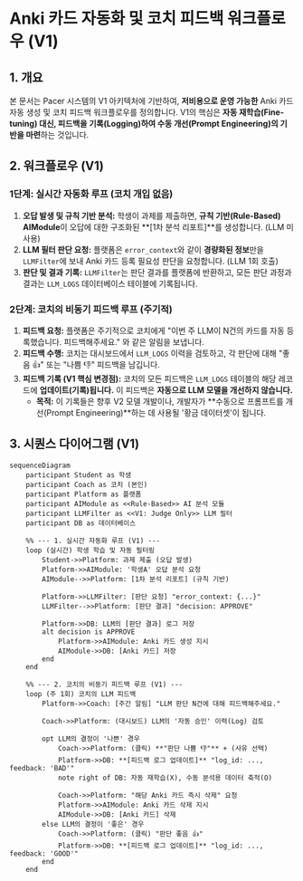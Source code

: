 # Anki 카드 자동화 및 코치 피드백 워크플로우 (V1)

## 1. 개요

본 문서는 Pacer 시스템의 V1 아키텍처에 기반하여, **저비용으로 운영 가능한** Anki 카드 자동 생성 및 코치 피드백 워크플로우를 정의합니다. V1의 핵심은 **자동 재학습(Fine-tuning) 대신, 피드백을 기록(Logging)하여 수동 개선(Prompt Engineering)의 기반을 마련**하는 것입니다.

## 2. 워크플로우 (V1)

### 1단계: 실시간 자동화 루프 (코치 개입 없음)

1.  **오답 발생 및 규칙 기반 분석:** 학생이 과제를 제출하면, **규칙 기반(Rule-Based) AIModule**이 오답에 대한 구조화된 **[1차 분석 리포트]**를 생성합니다. (LLM 미사용)
2.  **LLM 필터 판단 요청:** 플랫폼은 `error_context`와 같이 **경량화된 정보**만을 `LLMFilter`에 보내 Anki 카드 등록 필요성 판단을 요청합니다. (LLM 1회 호출)
3.  **판단 및 결과 기록:** `LLMFilter`는 판단 결과를 플랫폼에 반환하고, 모든 판단 과정과 결과는 `LLM_LOGS` 데이터베이스 테이블에 기록됩니다.

### 2단계: 코치의 비동기 피드백 루프 (주기적)

1.  **피드백 요청:** 플랫폼은 주기적으로 코치에게 "이번 주 LLM이 N건의 카드를 자동 등록했습니다. 피드백해주세요." 와 같은 알림을 보냅니다.
2.  **피드백 수행:** 코치는 대시보드에서 `LLM_LOGS` 이력을 검토하고, 각 판단에 대해 "좋음 👍" 또는 "나쁨 👎" 피드백을 남깁니다.
3.  **피드백 기록 (V1 핵심 변경점):** 코치의 모든 피드백은 `LLM_LOGS` 테이블의 해당 레코드에 **업데이트(기록)됩니다.** 이 피드백은 **자동으로 LLM 모델을 개선하지 않습니다.**
    *   **목적:** 이 기록들은 향후 V2 모델 개발이나, 개발자가 **수동으로 프롬프트를 개선(Prompt Engineering)**하는 데 사용될 '황금 데이터셋'이 됩니다.

## 3. 시퀀스 다이어그램 (V1)

```mermaid
sequenceDiagram
    participant Student as 학생
    participant Coach as 코치 (본인)
    participant Platform as 플랫폼
    participant AIModule as <<Rule-Based>> AI 분석 모듈
    participant LLMFilter as <<V1: Judge Only>> LLM 필터
    participant DB as 데이터베이스

    %% --- 1. 실시간 자동화 루프 (V1) ---
    loop (실시간) 학생 학습 및 자동 필터링
        Student->>Platform: 과제 제출 (오답 발생)
        Platform->>AIModule: '학생A' 오답 분석 요청
        AIModule-->>Platform: [1차 분석 리포트] (규칙 기반)
        
        Platform->>LLMFilter: [판단 요청] "error_context: {...}"
        LLMFilter-->>Platform: [판단 결과] "decision: APPROVE"
        
        Platform->>DB: LLM의 [판단 결과] 로그 저장
        alt decision is APPROVE
            Platform->>AIModule: Anki 카드 생성 지시
            AIModule->>DB: [Anki 카드] 저장
        end
    end

    %% --- 2. 코치의 비동기 피드백 루프 (V1) ---
    loop (주 1회) 코치의 LLM 피드백
        Platform->>Coach: [주간 알림] "LLM 판단 N건에 대해 피드백해주세요."
        
        Coach->>Platform: (대시보드) LLM의 '자동 승인' 이력(Log) 검토
        
        opt LLM의 결정이 '나쁜' 경우
            Coach->>Platform: (클릭) **"판단 나쁨 👎"** + (사유 선택)
            Platform->>DB: **[피드백 로그 업데이트]** "log_id: ..., feedback: 'BAD'"
            note right of DB: 자동 재학습(X), 수동 분석용 데이터 축적(O)
            
            Coach->>Platform: "해당 Anki 카드 즉시 삭제" 요청
            Platform->>AIModule: Anki 카드 삭제 지시
            AIModule->>DB: [Anki 카드] 삭제
        else LLM의 결정이 '좋은' 경우
            Coach->>Platform: (클릭) "판단 좋음 👍"
            Platform->>DB: **[피드백 로그 업데이트]** "log_id: ..., feedback: 'GOOD'"
        end
    end
```